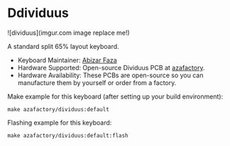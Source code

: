 # Ddividuus

![dividuus](imgur.com image replace me!)

A standard split 65% layout keyboard.

* Keyboard Maintainer: [Abizar Faza](https://github.com/azaffaza)
* Hardware Supported: Open-source Dividuus PCB at [azafactory](https://github.com/azaffaza/azafactory).
* Hardware Availability: These PCBs are open-source so you can manufacture them by yourself or order from a factory.

Make example for this keyboard (after setting up your build environment):

    make azafactory/dividuus:default

Flashing example for this keyboard:

    make azafactory/dividuus:default:flash